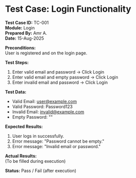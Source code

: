 # Test Case: Login Functionality

**Test Case ID:** TC-001  
**Module:** Login  
**Prepared By:** Amr A.  
**Date:** 15-Aug-2025  

**Preconditions:**  
User is registered and on the login page.

**Test Steps:**
1. Enter valid email and password → Click Login  
2. Enter valid email and empty password → Click Login  
3. Enter invalid email and password → Click Login

**Test Data:**
- Valid Email: user@example.com
- Valid Password: Password123
- Invalid Email: invalid@example.com
- Empty Password: ""

**Expected Results:**
1. User logs in successfully.  
2. Error message: "Password cannot be empty."  
3. Error message: "Invalid email or password."

**Actual Results:**  
(To be filled during execution)

**Status:** Pass / Fail (after execution)
